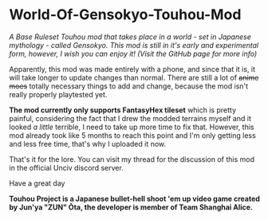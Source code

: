 # World-Of-Gensokyo-Touhou-Mod
*A Base Ruleset Touhou mod that takes place in a world - set in Japanese mythology - called Gensokyo. This mod is still in it's early and experimental form, however, I wish you can enjoy it! (Visit the GitHub page for more info)*

Apparently, this mod was made entirely with a phone, and since that it is, it will take longer to update changes than normal. There are still a lot of ~~anime moes~~ totally necessary things to add and change, because the mod isn't really properly playtested yet.

**The mod currently only supports FantasyHex tileset** which is pretty painful, considering the fact that I drew the modded terrains myself and it looked *a little* terrible, I need to take up more time to fix that.
However, this mod already took like 5 months to reach this point and I'm only getting less and less free time, that's why I uploaded it now.

That's it for the lore. You can visit my thread for the discussion of this mod in the official Unciv discord server.

Have a great day

**Touhou Project is a Japanese bullet-hell shoot 'em up video game created by Jun'ya "ZUN" Ōta, the developer is member of Team Shanghai Alice.**
